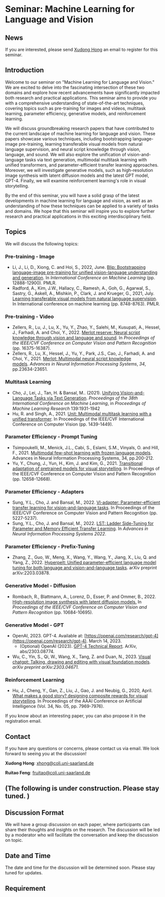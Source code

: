 # Seminar: Machine Learning for Language and Vision

## News

If you are interested, please send [Xudong Hong](mailto:xhong@coli.uni-saarland.de) an email to register for this seminar. 

## Introduction

Welcome to our seminar on "Machine Learning for Language and Vision." We are excited to delve into the fascinating intersection of these two domains and explore how recent advancements have significantly impacted both research and practical applications. This seminar aims to provide you with a comprehensive understanding of state-of-the-art techniques, covering topics such as pre-training for images and videos, multitask learning, parameter efficiency, generative models, and reinforcement learning.

We will discuss groundbreaking research papers that have contributed to the current landscape of machine learning for language and vision. These papers showcase various techniques, including bootstrapping language-image pre-training, learning transferable visual models from natural language supervision, and neural script knowledge through vision, language, and sound. We will also explore the unification of vision-and-language tasks via text generation, multimodal multitask learning with unified transformers, and parameter-efficient transfer learning approaches. Moreover, we will investigate generative models, such as high-resolution image synthesis with latent diffusion models and the latest GPT model, GPT-4. Finally, we will examine reinforcement learning's role in visual storytelling.

By the end of this seminar, you will have a solid grasp of the latest developments in machine learning for language and vision, as well as an understanding of how these techniques can be applied to a variety of tasks and domains. We hope that this seminar will inspire you to explore further research and practical applications in this exciting interdisciplinary field.

## Topics

We will discuss the following topics:

### Pre-training - Image

- Li, J., Li, D., Xiong, C. and Hoi, S., 2022, June. [Blip: Bootstrapping language-image pre-training for unified vision-language understanding and generation](https://arxiv.org/abs/2201.12086). In *International Conference on Machine Learning* (pp. 12888-12900). PMLR.
- Radford, A., Kim, J.W., Hallacy, C., Ramesh, A., Goh, G., Agarwal, S., Sastry, G., Askell, A., Mishkin, P., Clark, J. and Krueger, G., 2021, July. [Learning transferable visual models from natural language supervision](http://proceedings.mlr.press/v139/radford21a). In International conference on machine learning (pp. 8748-8763). PMLR.

### Pre-training - Video

- Zellers, R., Lu, J., Lu, X., Yu, Y., Zhao, Y., Salehi, M., Kusupati, A., Hessel, J., Farhadi, A. and Choi, Y., 2022. [Merlot reserve: Neural script knowledge through vision and language and sound](http://openaccess.thecvf.com/content/CVPR2022/html/Zellers_MERLOT_Reserve_Neural_Script_Knowledge_Through_Vision_and_Language_and_CVPR_2022_paper.html). In *Proceedings of the IEEE/CVF Conference on Computer Vision and Pattern Recognition* (pp. 16375-16387).
- Zellers, R., Lu, X., Hessel, J., Yu, Y., Park, J.S., Cao, J., Farhadi, A. and Choi, Y., 2021. [Merlot: Multimodal neural script knowledge models](https://proceedings.neurips.cc/paper/2021/hash/c6d4eb15f1e84a36eff58eca3627c82e-Abstract.html). *Advances in Neural Information Processing Systems*, *34*, pp.23634-23651.

### Multitask Learning

- Cho, J., Lei, J., Tan, H. & Bansal, M.. (2021). [Unifying Vision-and-Language Tasks via Text Generation](https://proceedings.mlr.press/v139/cho21a.html). *Proceedings of the 38th International Conference on Machine Learning*, in *Proceedings of Machine Learning Research* 139:1931-1942
- Hu, R. and Singh, A., 2021. [Unit: Multimodal multitask learning with a unified transformer](https://openaccess.thecvf.com/content/ICCV2021/html/Hu_UniT_Multimodal_Multitask_Learning_With_a_Unified_Transformer_ICCV_2021_paper.html?ref=https://githubhelp.com). In Proceedings of the IEEE/CVF International Conference on Computer Vision (pp. 1439-1449).

### Parameter Efficiency - Prompt Tuning

- Tsimpoukelli, M., Menick, J.L., Cabi, S., Eslami, S.M., Vinyals, O. and Hill, F., 2021. [Multimodal few-shot learning with frozen language models](https://proceedings.neurips.cc/paper/2021/hash/01b7575c38dac42f3cfb7d500438b875-Abstract.html). Advances in Neural Information Processing Systems, 34, pp.200-212.
- Yu, Y., Chung, J., Yun, H., Kim, J. and Kim, G., 2021. [Transitional adaptation of pretrained models for visual storytelling](https://openaccess.thecvf.com/content/CVPR2021/html/Yu_Transitional_Adaptation_of_Pretrained_Models_for_Visual_Storytelling_CVPR_2021_paper.html). In Proceedings of the IEEE/CVF Conference on Computer Vision and Pattern Recognition (pp. 12658-12668).

### Parameter Efficiency - Adapters

- Sung, Y.L., Cho, J. and Bansal, M., 2022. [Vl-adapter: Parameter-efficient transfer learning for vision-and-language tasks](https://openaccess.thecvf.com/content/CVPR2022/html/Sung_VL-Adapter_Parameter-Efficient_Transfer_Learning_for_Vision-and-Language_Tasks_CVPR_2022_paper.html). In Proceedings of the IEEE/CVF Conference on Computer Vision and Pattern Recognition (pp. 5227-5237).
- Sung, Y.L., Cho, J. and Bansal, M., 2022. [LST: Ladder Side-Tuning for Parameter and Memory Efficient Transfer Learning](https://openreview.net/forum?id=isPnnaTZaP5). In *Advances in Neural Information Processing Systems 2022*.

### Parameter Efficiency - Prefix-Tuning

- Zhang, Z., Guo, W., Meng, X., Wang, Y., Wang, Y., Jiang, X., Liu, Q. and Yang, Z., 2022. [Hyperpelt: Unified parameter-efficient language model tuning for both language and vision-and-language tasks](https://arxiv.org/abs/2203.03878). arXiv preprint arXiv:2203.03878.

### Generative Model - Diffusion

- Rombach, R., Blattmann, A., Lorenz, D., Esser, P. and Ommer, B., 2022. [High-resolution image synthesis with latent diffusion models.](https://openaccess.thecvf.com/content/CVPR2022/html/Rombach_High-Resolution_Image_Synthesis_With_Latent_Diffusion_Models_CVPR_2022_paper.html) In *Proceedings of the IEEE/CVF Conference on Computer Vision and Pattern Recognition* (pp. 10684-10695).

### Generative Model - GPT

- OpenAI, 2023. GPT-4. Available at: [https://openai.com/research/gpt-4](https://openai.com/research/gpt-4). March 14, 2023.
    - (Optional) OpenAI (2023). [GPT-4 Technical Report](https://arxiv.org/abs/2303.08774). ArXiv, abs/2303.08774.
- Wu, C., Yin, S., Qi, W., Wang, X., Tang, Z. and Duan, N., 2023. [Visual 
chatgpt: Talking, drawing and editing with visual foundation models](https://arxiv.org/abs/2303.04671). *arXiv preprint arXiv:2303.04671.*

### Reinforcement Learning

- Hu, J., Cheng, Y., Gan, Z., Liu, J., Gao, J. and Neubig, G., 2020, April. [What makes a good story? designing composite rewards for visual storytelling](https://ojs.aaai.org/index.php/AAAI/article/view/6305). In Proceedings of the AAAI Conference on Artificial Intelligence (Vol. 34, No. 05, pp. 7969-7976).

If you know about an interesting paper, you can also propose it in the registration email. 

## Contact

If you have any questions or concerns, please contact us via email. We look forward to seeing you at the discussion!

**Xudong Hong**: xhong@coli.uni-saarland.de

**Ruitao Feng**: fruitao@coli.uni-saarland.de

## (The following is under construction. Please stay tuned. )

## Discussion Format

We will have a group discussion on each paper, where participants can share their thoughts and insights on the research. The discussion will be led by a moderator who will facilitate the conversation and keep the discussion on topic.

## Date and Time

The date and time for the discussion will be determined soon. Please stay tuned for updates.

## Requirement
